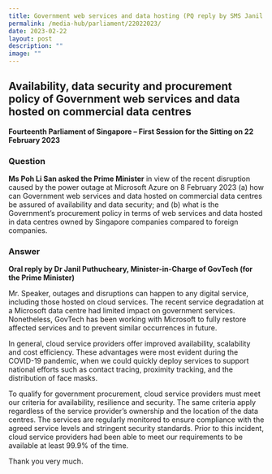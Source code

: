 ```yaml
---
title: Government web services and data hosting (PQ reply by SMS Janil Puthucheary)
permalink: /media-hub/parliament/22022023/
date: 2023-02-22
layout: post
description: ""
image: ""
---
```

## Availability, data security and procurement policy of Government web services and data hosted on commercial data centres



**Fourteenth Parliament of Singapore – First Session for the Sitting on 22 February 2023**

### Question
  

**Ms Poh Li San asked the Prime Minister** in view of the recent disruption caused by the power outage at Microsoft Azure on 8 February 2023 (a) how can Government web services and data hosted on commercial data centres be assured of availability and data security; and (b) what is the Government’s procurement policy in terms of web services and data hosted in data centres owned by Singapore companies compared to foreign companies.

### Answer

**Oral reply by Dr Janil Puthucheary, Minister-in-Charge of GovTech (for the Prime Minister)**

Mr. Speaker, outages and disruptions can happen to any digital service, including those hosted on cloud services. The recent service degradation at a Microsoft data centre had limited impact on government services. Nonetheless, GovTech has been working with Microsoft to fully restore affected services and to prevent similar occurrences in future.

In general, cloud service providers offer improved availability, scalability and cost efficiency. These advantages were most evident during the COVID-19 pandemic, when we could quickly deploy services to support national efforts such as contact tracing, proximity tracking, and the distribution of face masks.

To qualify for government procurement, cloud service providers must meet our criteria for availability, resilience and security. The same criteria apply regardless of the service provider’s ownership and the location of the data centres. The services are regularly monitored to ensure compliance with the agreed service levels and stringent security standards. Prior to this incident, cloud service providers had been able to meet our requirements to be available at least 99.9% of the time.

Thank you very much.